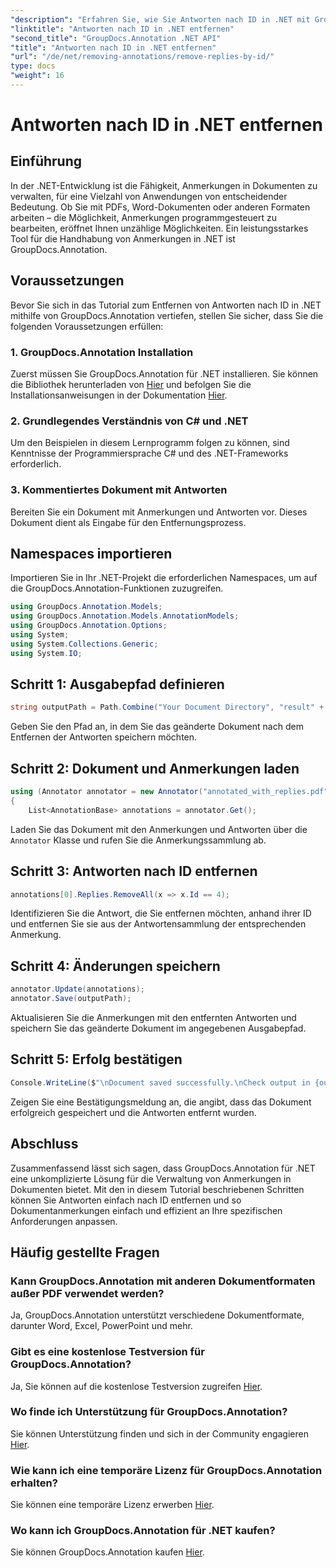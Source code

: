 ```yaml
---
"description": "Erfahren Sie, wie Sie Antworten nach ID in .NET mit GroupDocs.Annotation entfernen. Folgen Sie unserem Schritt-für-Schritt-Tutorial für effizientes Dokumentanmerkungsmanagement."
"linktitle": "Antworten nach ID in .NET entfernen"
"second_title": "GroupDocs.Annotation .NET API"
"title": "Antworten nach ID in .NET entfernen"
"url": "/de/net/removing-annotations/remove-replies-by-id/"
type: docs
"weight": 16
---
```


# Antworten nach ID in .NET entfernen

## Einführung
In der .NET-Entwicklung ist die Fähigkeit, Anmerkungen in Dokumenten zu verwalten, für eine Vielzahl von Anwendungen von entscheidender Bedeutung. Ob Sie mit PDFs, Word-Dokumenten oder anderen Formaten arbeiten – die Möglichkeit, Anmerkungen programmgesteuert zu bearbeiten, eröffnet Ihnen unzählige Möglichkeiten. Ein leistungsstarkes Tool für die Handhabung von Anmerkungen in .NET ist GroupDocs.Annotation.
## Voraussetzungen
Bevor Sie sich in das Tutorial zum Entfernen von Antworten nach ID in .NET mithilfe von GroupDocs.Annotation vertiefen, stellen Sie sicher, dass Sie die folgenden Voraussetzungen erfüllen:
### 1. GroupDocs.Annotation Installation
Zuerst müssen Sie GroupDocs.Annotation für .NET installieren. Sie können die Bibliothek herunterladen von [Hier](https://releases.groupdocs.com/annotation/net/) und befolgen Sie die Installationsanweisungen in der Dokumentation [Hier](https://tutorials.groupdocs.com/annotation/net/).
### 2. Grundlegendes Verständnis von C# und .NET
Um den Beispielen in diesem Lernprogramm folgen zu können, sind Kenntnisse der Programmiersprache C# und des .NET-Frameworks erforderlich.
### 3. Kommentiertes Dokument mit Antworten
Bereiten Sie ein Dokument mit Anmerkungen und Antworten vor. Dieses Dokument dient als Eingabe für den Entfernungsprozess.

## Namespaces importieren
Importieren Sie in Ihr .NET-Projekt die erforderlichen Namespaces, um auf die GroupDocs.Annotation-Funktionen zuzugreifen.
```csharp
using GroupDocs.Annotation.Models;
using GroupDocs.Annotation.Models.AnnotationModels;
using GroupDocs.Annotation.Options;
using System;
using System.Collections.Generic;
using System.IO;
```
## Schritt 1: Ausgabepfad definieren
```csharp
string outputPath = Path.Combine("Your Document Directory", "result" + Path.GetExtension("input.pdf"));
```
Geben Sie den Pfad an, in dem Sie das geänderte Dokument nach dem Entfernen der Antworten speichern möchten.
## Schritt 2: Dokument und Anmerkungen laden
```csharp
using (Annotator annotator = new Annotator("annotated_with_replies.pdf"))
{
    List<AnnotationBase> annotations = annotator.Get();
```
Laden Sie das Dokument mit den Anmerkungen und Antworten über die `Annotator` Klasse und rufen Sie die Anmerkungssammlung ab.
## Schritt 3: Antworten nach ID entfernen
```csharp
annotations[0].Replies.RemoveAll(x => x.Id == 4);
```
Identifizieren Sie die Antwort, die Sie entfernen möchten, anhand ihrer ID und entfernen Sie sie aus der Antwortensammlung der entsprechenden Anmerkung.
## Schritt 4: Änderungen speichern
```csharp
annotator.Update(annotations);
annotator.Save(outputPath);
```
Aktualisieren Sie die Anmerkungen mit den entfernten Antworten und speichern Sie das geänderte Dokument im angegebenen Ausgabepfad.
## Schritt 5: Erfolg bestätigen
```csharp
Console.WriteLine($"\nDocument saved successfully.\nCheck output in {outputPath}.");
```
Zeigen Sie eine Bestätigungsmeldung an, die angibt, dass das Dokument erfolgreich gespeichert und die Antworten entfernt wurden.

## Abschluss
Zusammenfassend lässt sich sagen, dass GroupDocs.Annotation für .NET eine unkomplizierte Lösung für die Verwaltung von Anmerkungen in Dokumenten bietet. Mit den in diesem Tutorial beschriebenen Schritten können Sie Antworten einfach nach ID entfernen und so Dokumentanmerkungen einfach und effizient an Ihre spezifischen Anforderungen anpassen.
## Häufig gestellte Fragen
### Kann GroupDocs.Annotation mit anderen Dokumentformaten außer PDF verwendet werden?
Ja, GroupDocs.Annotation unterstützt verschiedene Dokumentformate, darunter Word, Excel, PowerPoint und mehr.
### Gibt es eine kostenlose Testversion für GroupDocs.Annotation?
Ja, Sie können auf die kostenlose Testversion zugreifen [Hier](https://releases.groupdocs.com/).
### Wo finde ich Unterstützung für GroupDocs.Annotation?
Sie können Unterstützung finden und sich in der Community engagieren [Hier](https://forum.groupdocs.com/c/annotation/10).
### Wie kann ich eine temporäre Lizenz für GroupDocs.Annotation erhalten?
Sie können eine temporäre Lizenz erwerben [Hier](https://purchase.groupdocs.com/temporary-license/).
### Wo kann ich GroupDocs.Annotation für .NET kaufen?
Sie können GroupDocs.Annotation kaufen [Hier](https://purchase.groupdocs.com/buy).